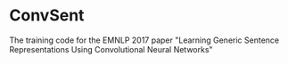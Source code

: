 # ConvSent
The training code for the EMNLP 2017 paper "Learning Generic Sentence Representations Using Convolutional Neural Networks"
